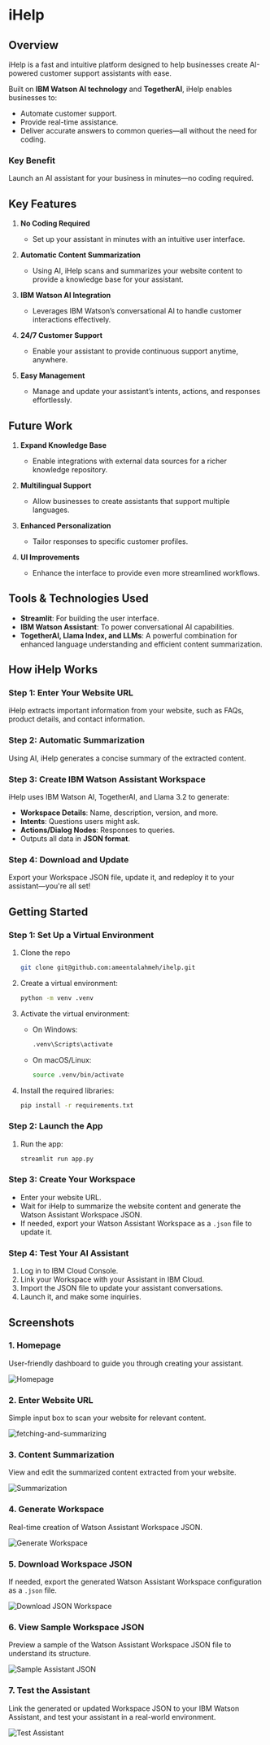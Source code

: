 # iHelp

## Overview

iHelp is a fast and intuitive platform designed to help businesses create AI-powered customer support assistants with ease.

Built on **IBM Watson AI technology** and **TogetherAI**, iHelp enables businesses to:

- Automate customer support.
- Provide real-time assistance.
- Deliver accurate answers to common queries—all without the need for coding.

### **Key Benefit**
Launch an AI assistant for your business in minutes—no coding required.

## **Key Features**

1. **No Coding Required**
   - Set up your assistant in minutes with an intuitive user interface.

2. **Automatic Content Summarization**
   - Using AI, iHelp scans and summarizes your website content to provide a knowledge base for your assistant.

3. **IBM Watson AI Integration**
   - Leverages IBM Watson’s conversational AI to handle customer interactions effectively.

4. **24/7 Customer Support**
   - Enable your assistant to provide continuous support anytime, anywhere.

5. **Easy Management**
   - Manage and update your assistant’s intents, actions, and responses effortlessly.

## **Future Work**

1. **Expand Knowledge Base**
   - Enable integrations with external data sources for a richer knowledge repository.

2. **Multilingual Support**
   - Allow businesses to create assistants that support multiple languages.

3. **Enhanced Personalization**
   - Tailor responses to specific customer profiles.

4. **UI Improvements**
   - Enhance the interface to provide even more streamlined workflows.

## **Tools & Technologies Used**

- **Streamlit**: For building the user interface.
- **IBM Watson Assistant**: To power conversational AI capabilities.
- **TogetherAI, Llama Index, and LLMs**: A powerful combination for enhanced language understanding and efficient content summarization.

## **How iHelp Works**

### **Step 1: Enter Your Website URL**
iHelp extracts important information from your website, such as FAQs, product details, and contact information.

### **Step 2: Automatic Summarization**
Using AI, iHelp generates a concise summary of the extracted content.

### **Step 3: Create IBM Watson Assistant Workspace**
iHelp uses IBM Watson AI, TogetherAI, and Llama 3.2 to generate:

- **Workspace Details**: Name, description, version, and more.
- **Intents**: Questions users might ask.
- **Actions/Dialog Nodes**: Responses to queries.
- Outputs all data in **JSON format**.

### **Step 4: Download and Update**
Export your Workspace JSON file, update it, and redeploy it to your assistant—you're all set!

## **Getting Started**

### **Step 1: Set Up a Virtual Environment**

1. Clone the repo
   ```bash
   git clone git@github.com:ameentalahmeh/ihelp.git
   ```

2. Create a virtual environment:
   ```bash
   python -m venv .venv
   ```

3. Activate the virtual environment:
   - On Windows:
     ```bash
     .venv\Scripts\activate
     ```
   - On macOS/Linux:
     ```bash
     source .venv/bin/activate
     ```

4. Install the required libraries:
   ```bash
   pip install -r requirements.txt
   ```

### **Step 2: Launch the App**

1. Run the app:
   ```bash
   streamlit run app.py
   ```

### **Step 3: Create Your Workspace**
   - Enter your website URL.
   - Wait for iHelp to summarize the website content and generate the Watson Assistant Workspace JSON.
   - If needed, export your Watson Assistant Workspace as a `.json` file to update it.

### **Step 4: Test Your AI Assistant**

   1. Log in to IBM Cloud Console.
   2. Link your Workspace with your Assistant in IBM Cloud.
   3. Import the JSON file to update your assistant conversations.
   4. Launch it, and make some inquiries.

## **Screenshots**

### 1. **Homepage**
User-friendly dashboard to guide you through creating your assistant.

![Homepage](/screenshots/home-view.jpeg)

### 2. **Enter Website URL**
Simple input box to scan your website for relevant content.

![fetching-and-summarizing](/screenshots/fetching-and-summarizing.jpeg)

### 3. **Content Summarization**
View and edit the summarized content extracted from your website.

![Summarization](/screenshots/content-document.jpeg)

### 4. **Generate Workspace**
Real-time creation of Watson Assistant Workspace JSON.

![Generate Workspace](/screenshots/workspace-create.jpeg)

### 5. **Download Workspace JSON**
If needed, export the generated Watson Assistant Workspace configuration as a `.json` file.

![Download JSON Workspace](/screenshots/workspace-json-complete.jpeg)

### 6. **View Sample Workspace JSON**
Preview a sample of the Watson Assistant Workspace JSON file to understand its structure.

![Sample Assistant JSON](/screenshots/workspace-json.jpeg)

### 7. **Test the Assistant**
Link the generated or updated Workspace JSON to your IBM Watson Assistant, and test your assistant in a real-world environment.

![Test Assistant](/screenshots/test-assistant-uses-workspace.jpeg)
